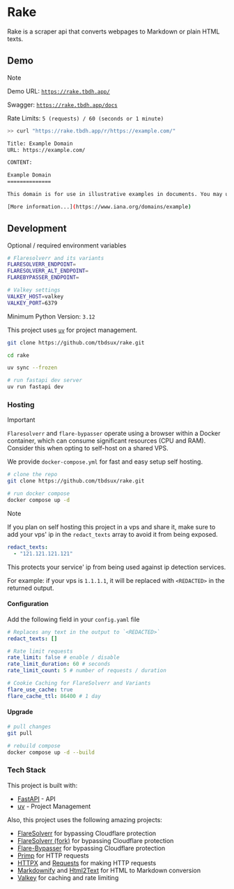 # Rake

Rake is a scraper api that converts webpages to Markdown or plain HTML texts.

## Demo

> [!NOTE]
> Demo URL: [`https://rake.tbdh.app/`](https://rake.tbdh.app/)
>
> Swagger: [`https://rake.tbdh.app/docs`](https://rake.tbdh.app/docs)
>
> Rate Limits: `5 (requests) / 60 (seconds or 1 minute)`

```sh
>> curl "https://rake.tbdh.app/r/https://example.com/"

Title: Example Domain
URL: https://example.com/

CONTENT:

Example Domain
==============

This domain is for use in illustrative examples in documents. You may use this domain in literature without prior coordination or asking for permission.

[More information...](https://www.iana.org/domains/example)
```

## Development

Optional / required environment variables

```sh
# Flaresolverr and its variants
FLARESOLVERR_ENDPOINT=
FLARESOLVERR_ALT_ENDPOINT=
FLAREBYPASSER_ENDPOINT=

# Valkey settings
VALKEY_HOST=valkey
VALKEY_PORT=6379
```

Minimum Python Version: `3.12`

This project uses [`uv`](https://docs.astral.sh/uv/) for project management.

```sh
git clone https://github.com/tbdsux/rake.git

cd rake

uv sync --frozen

# run fastapi dev server
uv run fastapi dev
```

### Hosting

> [!IMPORTANT]
> `Flaresolverr` and `flare-bypasser` operate using a browser within a Docker container, which can consume significant resources (CPU and RAM). Consider this when opting to self-host on a shared VPS.

We provide `docker-compose.yml` for fast and easy setup self hosting.

```sh
# clone the repo
git clone https://github.com/tbdsux/rake.git

# run docker compose
docker compose up -d
```

> [!NOTE]
> If you plan on self hosting this project in a vps and share it, make sure to add your vps' ip in the `redact_texts` array to avoid it from being exposed.
>
> ```yaml
> redact_texts:
>   - "121.121.121.121"
> ```
>
> This protects your service' ip from being used against ip detection services.
>
> For example: if your vps is `1.1.1.1`, it will be replaced with `<REDACTED>` in the returned output.

#### Configuration

Add the following field in your `config.yaml` file

```yaml
# Replaces any text in the output to `<REDACTED>`
redact_texts: []

# Rate limit requests
rate_limit: false # enable / disable
rate_limit_duration: 60 # seconds
rate_limit_count: 5 # number of requests / duration

# Cookie Caching for FlareSolverr and Variants
flare_use_cache: true
flare_cache_ttl: 86400 # 1 day
```

#### Upgrade

```sh
# pull changes
git pull

# rebuild compose
docker compose up -d --build
```

### Tech Stack

This project is built with:

- [FastAPI](https://github.com/fastapi/fastapi) - API
- [uv](https://github.com/astral-sh/uv) - Project Management

Also, this project uses the following amazing projects:

- [FlareSolverr](https://github.com/FlareSolverr/FlareSolverr) for bypassing Cloudflare protection
- [FlareSolverr (fork)](https://github.com/21hsmw/FlareSolverr) for bypassing Cloudflare protection
- [Flare-Bypasser](https://github.com/yoori/flare-bypasser/) for bypassing Cloudflare protection
- [Primp](https://github.com/deedy5/primp) for HTTP requests
- [HTTPX](https://github.com/encode/httpx/) and [Requests](https://github.com/psf/requests) for making HTTP requests
- [Markdownify](https://github.com/matthewwithanm/python-markdownify) and [Html2Text](https://github.com/Alir3z4/html2text/) for HTML to Markdown conversion
- [Valkey](https://github.com/valkey-io/valkey) for caching and rate limiting
